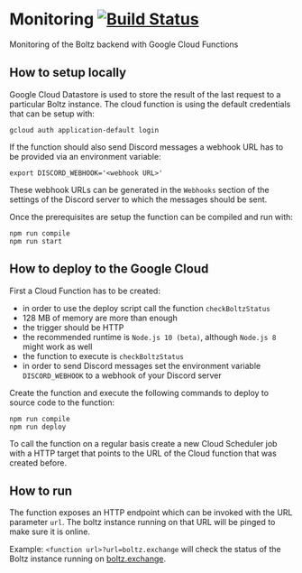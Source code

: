 # Monitoring [![Build Status](https://travis-ci.org/BoltzExchange/monitoring.svg?branch=master)](https://travis-ci.org/BoltzExchange/monitoring)

Monitoring of the Boltz backend with Google Cloud Functions

## How to setup locally

Google Cloud Datastore is used to store the result of the last request to a particular Boltz instance. The cloud function is using the default credentials that can be setup with:

```shell
gcloud auth application-default login
```

If the function should also send Discord messages a webhook URL has to be provided via an environment variable:

```shell
export DISCORD_WEBHOOK='<webhook URL>'
```

These webhook URLs can be generated in the `Webhooks` section of the settings of the Discord server to which the messages should be sent.

Once the prerequisites are setup the function can be compiled and run with:

```shell
npm run compile
npm run start
```

## How to deploy to the Google Cloud

First a Cloud Function has to be created:

- in order to use the deploy script call the function `checkBoltzStatus`
- 128 MB of memory are more than enough
- the trigger should be HTTP
- the recommended runtime is `Node.js 10 (beta)`, although `Node.js 8` might work as well
- the function to execute is `checkBoltzStatus`
- in order to send Discord messages set the environment variable `DISCORD_WEBHOOK` to a webhook of your Discord server

Create the function and execute the following commands to deploy to source code to the function:

```shell
npm run compile
npm run deploy
```

To call the function on a regular basis create a new Cloud Scheduler job with a HTTP target that points to the URL of the Cloud function that was created before.

## How to run

The function exposes an HTTP endpoint which can be invoked with the URL parameter `url`. The boltz instance running on that URL will be pinged to make sure it is online.

Example: `<function url>?url=boltz.exchange` will check the status of the Boltz instance running on [boltz.exchange](https://boltz.exchange).
